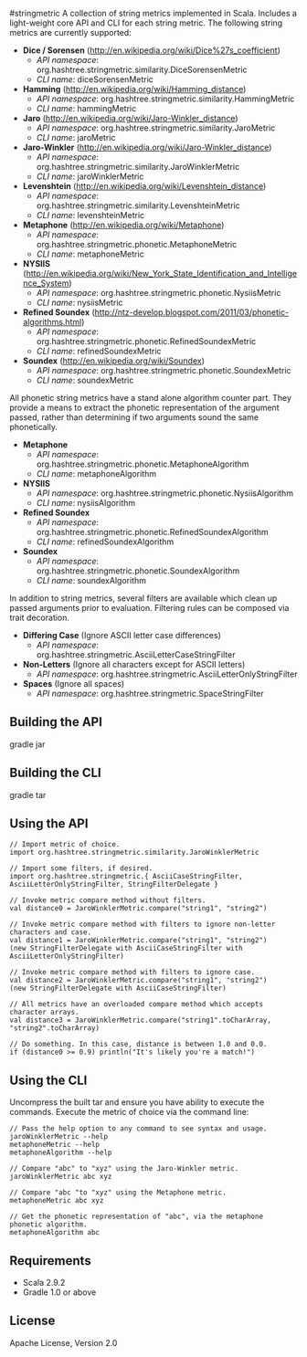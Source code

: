 #stringmetric
A collection of string metrics implemented in Scala. Includes a light-weight core API and CLI for each string metric. The following string metrics are currently supported:

* __Dice / Sorensen__ (<http://en.wikipedia.org/wiki/Dice%27s_coefficient>)
	* _API namespace_: org.hashtree.stringmetric.similarity.DiceSorensenMetric
	* _CLI name_: diceSorensenMetric
* __Hamming__ (<http://en.wikipedia.org/wiki/Hamming_distance>)
	* _API namespace_: org.hashtree.stringmetric.similarity.HammingMetric
	* _CLI name_: hammingMetric
* __Jaro__ (<http://en.wikipedia.org/wiki/Jaro-Winkler_distance>)
	* _API namespace_: org.hashtree.stringmetric.similarity.JaroMetric
	* _CLI name_: jaroMetric
* __Jaro-Winkler__ (<http://en.wikipedia.org/wiki/Jaro-Winkler_distance>)
	* _API namespace_: org.hashtree.stringmetric.similarity.JaroWinklerMetric
	* _CLI name_: jaroWinklerMetric
* __Levenshtein__ (<http://en.wikipedia.org/wiki/Levenshtein_distance>)
	* _API namespace_: org.hashtree.stringmetric.similarity.LevenshteinMetric
	* _CLI name_: levenshteinMetric
* __Metaphone__ (<http://en.wikipedia.org/wiki/Metaphone>)
	* _API namespace_: org.hashtree.stringmetric.phonetic.MetaphoneMetric
	* _CLI name_: metaphoneMetric
* __NYSIIS__ (<http://en.wikipedia.org/wiki/New_York_State_Identification_and_Intelligence_System>)
	* _API namespace_: org.hashtree.stringmetric.phonetic.NysiisMetric
	* _CLI name_: nysiisMetric
* __Refined Soundex__ (<http://ntz-develop.blogspot.com/2011/03/phonetic-algorithms.html>)
	* _API namespace_: org.hashtree.stringmetric.phonetic.RefinedSoundexMetric
	* _CLI name_: refinedSoundexMetric
* __Soundex__ (<http://en.wikipedia.org/wiki/Soundex>)
	* _API namespace_: org.hashtree.stringmetric.phonetic.SoundexMetric
	* _CLI name_: soundexMetric

All phonetic string metrics have a stand alone algorithm counter part. They provide a means to extract the phonetic representation of the argument passed, rather than determining if two arguments sound the same phonetically.

* __Metaphone__
	* _API namespace_: org.hashtree.stringmetric.phonetic.MetaphoneAlgorithm
	* _CLI name_: metaphoneAlgorithm
* __NYSIIS__
	* _API namespace_: org.hashtree.stringmetric.phonetic.NysiisAlgorithm
	* _CLI name_: nysiisAlgorithm
* __Refined Soundex__
	* _API namespace_: org.hashtree.stringmetric.phonetic.RefinedSoundexAlgorithm
	* _CLI name_: refinedSoundexAlgorithm
* __Soundex__
	* _API namespace_: org.hashtree.stringmetric.phonetic.SoundexAlgorithm
	* _CLI name_: soundexAlgorithm

In addition to string metrics, several filters are available which clean up passed arguments prior to evaluation. Filtering rules can be composed via trait decoration.

* __Differing Case__ (Ignore ASCII letter case differences)
	* _API namespace_: org.hashtree.stringmetric.AsciiLetterCaseStringFilter
* __Non-Letters__ (Ignore all characters except for ASCII letters)
	* _API namespace_: org.hashtree.stringmetric.AsciiLetterOnlyStringFilter
* __Spaces__ (Ignore all spaces)
	* _API namespace_: org.hashtree.stringmetric.SpaceStringFilter

## Building the API
gradle jar

## Building the CLI
gradle tar

## Using the API
`// Import metric of choice.`  
`import org.hashtree.stringmetric.similarity.JaroWinklerMetric`  

`// Import some filters, if desired.`  
`import org.hashtree.stringmetric.{ AsciiCaseStringFilter, AsciiLetterOnlyStringFilter, StringFilterDelegate }`  

`// Invoke metric compare method without filters.`  
`val distance0 = JaroWinklerMetric.compare("string1", "string2")`

`// Invoke metric compare method with filters to ignore non-letter characters and case.`  
`val distance1 = JaroWinklerMetric.compare("string1", "string2")`  
`(new StringFilterDelegate with AsciiCaseStringFilter with AsciiLetterOnlyStringFilter)`

`// Invoke metric compare method with filters to ignore case.`  
`val distance2 = JaroWinklerMetric.compare("string1", "string2")`  
`(new StringFilterDelegate with AsciiCaseStringFilter)`

`// All metrics have an overloaded compare method which accepts character arrays.`  
`val distance3 = JaroWinklerMetric.compare("string1".toCharArray, "string2".toCharArray)`

`// Do something. In this case, distance is between 1.0 and 0.0.`  
`if (distance0 >= 0.9) println("It's likely you're a match!")`

## Using the CLI
Uncompress the built tar and ensure you have ability to execute the commands. Execute the metric of choice via the command line:

`// Pass the help option to any command to see syntax and usage.`  
`jaroWinklerMetric --help`  
`metaphoneMetric --help`  
`metaphoneAlgorithm --help`  

`// Compare "abc" to "xyz" using the Jaro-Winkler metric.`  
`jaroWinklerMetric abc xyz`  

`// Compare "abc "to "xyz" using the Metaphone metric.`  
`metaphoneMetric abc xyz`  

`// Get the phonetic representation of "abc", via the metaphone phonetic algorithm.`  
`metaphoneAlgorithm abc`  

## Requirements
* Scala 2.9.2
* Gradle 1.0 or above

## License
Apache License, Version 2.0